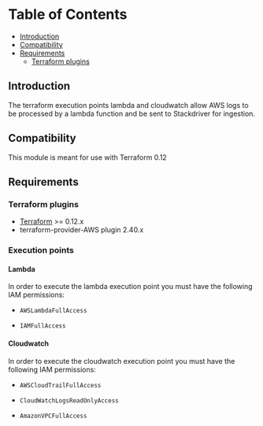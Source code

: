 # Table of Contents
<!-- TOC -->
 * [Introduction](#introduction)
 * [Compatibility](#Compatibility)
 * [Requirements](#Requirements)
    * [Terraform plugins](#Terraform-plugins)
<!-- TOC -->
## Introduction

The terraform execution points lambda and cloudwatch allow AWS logs to be processed by a lambda function and be sent to Stackdriver for ingestion.

## Compatibility

This module is meant for use with Terraform 0.12

## Requirements

### Terraform plugins
- [Terraform](https://www.terraform.io/downloads.html) >= 0.12.x
- terraform-provider-AWS plugin 2.40.x

### Execution points

#### Lambda

In order to execute the lambda execution point you must have the following IAM permissions:

- `AWSLambdaFullAccess`

- `IAMFullAccess`

#### Cloudwatch

In order to execute the cloudwatch execution point you must have the following IAM permissions:

- `AWSCloudTrailFullAccess`

- `CloudWatchLogsReadOnlyAccess`

- `AmazonVPCFullAccess`
